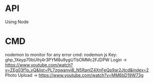 # API
Using Node

# CMD
nodemon to monitor for any error
cmd: nodemon js
Key: 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
Login -> https://www.youtube.com/watch?v=ZEg03f1o_vQ&list=PL7zgwanvi8_N5RanlZ4XnFeQp9ar2Jtcd&index=2
Photo Upload -> https://www.youtube.com/watch?v=MM6bD19W73g